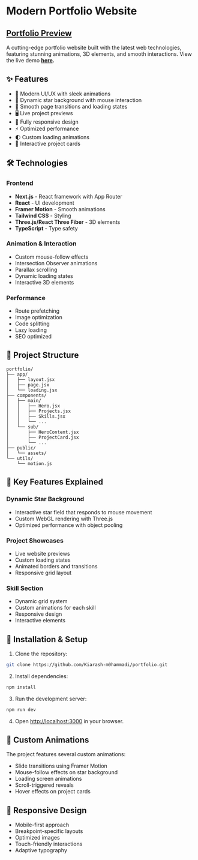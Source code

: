 # Modern Portfolio Website

## [Portfolio Preview](https://portfolio-five-gilt-36.vercel.app/)

A cutting-edge portfolio website built with the latest web technologies, featuring stunning animations, 3D elements, and smooth interactions. View the live demo **[here](https://portfolio-five-gilt-36.vercel.app/).**

## ✨ Features

- 🌟 Modern UI/UX with sleek animations
- 🎨 Dynamic star background with mouse interaction
- 💫 Smooth page transitions and loading states
- 🖥️ Live project previews
- 📱 Fully responsive design
- ⚡ Optimized performance
- 🌓 Custom loading animations
- 🎯 Interactive project cards

## 🛠️ Technologies

### Frontend

- **Next.js** - React framework with App Router
- **React** - UI development
- **Framer Motion** - Smooth animations
- **Tailwind CSS** - Styling
- **Three.js/React Three Fiber** - 3D elements
- **TypeScript** - Type safety

### Animation & Interaction

- Custom mouse-follow effects
- Intersection Observer animations
- Parallax scrolling
- Dynamic loading states
- Interactive 3D elements

### Performance

- Route prefetching
- Image optimization
- Code splitting
- Lazy loading
- SEO optimized

## 🚀 Project Structure

```
portfolio/
├── app/
│   ├── layout.jsx
│   ├── page.jsx
│   └── loading.jsx
├── components/
│   ├── main/
│   │   ├── Hero.jsx
│   │   ├── Projects.jsx
│   │   ├── Skills.jsx
│   │   └── ...
│   └── sub/
│       ├── HeroContent.jsx
│       ├── ProjectCard.jsx
│       └── ...
├── public/
│   └── assets/
└── utils/
    └── motion.js
```

## 🎯 Key Features Explained

### Dynamic Star Background

- Interactive star field that responds to mouse movement
- Custom WebGL rendering with Three.js
- Optimized performance with object pooling

### Project Showcases

- Live website previews
- Custom loading states
- Animated borders and transitions
- Responsive grid layout

### Skill Section

- Dynamic grid system
- Custom animations for each skill
- Responsive design
- Interactive elements

## 🔧 Installation & Setup

1. Clone the repository:

```bash
git clone https://github.com/Kiarash-m0hammadi/portfolio.git
```

2. Install dependencies:

```bash
npm install
```

3. Run the development server:

```bash
npm run dev
```

4. Open [http://localhost:3000](http://localhost:3000) in your browser.

## 💫 Custom Animations

The project features several custom animations:

- Slide transitions using Framer Motion
- Mouse-follow effects on star background
- Loading screen animations
- Scroll-triggered reveals
- Hover effects on project cards

## 📱 Responsive Design

- Mobile-first approach
- Breakpoint-specific layouts
- Optimized images
- Touch-friendly interactions
- Adaptive typography
